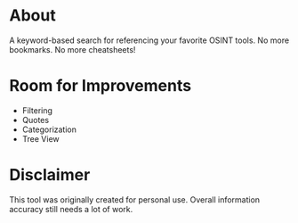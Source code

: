 # About
A keyword-based search for referencing your favorite OSINT tools. No more bookmarks. No more cheatsheets!

# Room for Improvements
* Filtering
* Quotes
* Categorization
* Tree View

# Disclaimer
This tool was originally created for personal use. Overall information accuracy still needs a lot of work.
